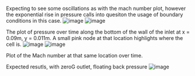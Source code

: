 Expecting to see some oscillations as with the mach number plot, however the exponential rise in pressure calls into quesiton the usage of boundary conditions in this case. 
![image](https://github.com/CChe36/0_22/assets/99581216/8496c0c7-19fb-4b6d-853b-68a5774d44a1)
![image](https://github.com/CChe36/0_22/assets/99581216/9f7099db-5e92-4915-8778-68990d91fb67)

The plot of pressure over time along the bottom of the wall of the inlet at x = 0.09m, y = 0.011m. A small pink node at that location highlights where the cell is. 
![image](https://github.com/CChe36/0_22/assets/99581216/f1706de7-3a13-4bfc-8114-9c3cd73fd270)
![image](https://github.com/CChe36/0_22/assets/99581216/de912afd-1f90-4daf-a71f-9b2dc5538656)

Plot of the Mach number at that same location over time.

Expected resutls, with zeroG outlet, floating back pressure
![image](https://github.com/CChe36/0_22/assets/99581216/695fe538-0824-40ca-be2a-ed422332f41c)

